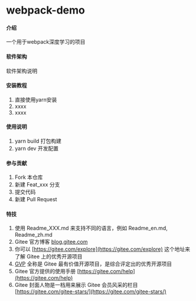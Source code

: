 <!--
 * @Descripttion: 
 * @Author: lukasavage
 * @Date: 2022-01-03 10:40:55
 * @LastEditors: lukasavage
 * @LastEditTime: 2022-01-09 22:27:29
-->
# webpack-demo

#### 介绍
一个用于webpack深度学习的项目

#### 软件架构
软件架构说明


#### 安装教程

1.  直接使用yarn安装
2.  xxxx
3.  xxxx

#### 使用说明

1. yarn build 打包构建
2. yarn dev 开发配置

#### 参与贡献

1.  Fork 本仓库
2.  新建 Feat_xxx 分支
3.  提交代码
4.  新建 Pull Request


#### 特技

1.  使用 Readme\_XXX.md 来支持不同的语言，例如 Readme\_en.md, Readme\_zh.md
2.  Gitee 官方博客 [blog.gitee.com](https://blog.gitee.com)
3.  你可以 [https://gitee.com/explore](https://gitee.com/explore) 这个地址来了解 Gitee 上的优秀开源项目
4.  [GVP](https://gitee.com/gvp) 全称是 Gitee 最有价值开源项目，是综合评定出的优秀开源项目
5.  Gitee 官方提供的使用手册 [https://gitee.com/help](https://gitee.com/help)
6.  Gitee 封面人物是一档用来展示 Gitee 会员风采的栏目 [https://gitee.com/gitee-stars/](https://gitee.com/gitee-stars/)
